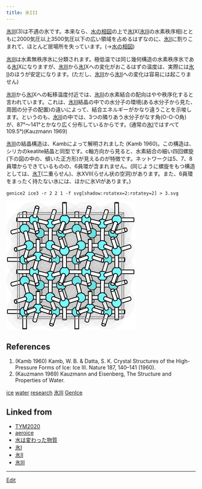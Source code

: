 ```yaml
---
title: 氷III
---
```

[氷III](/氷III)(3)は不遇の氷です。本来なら、[水の相図](/水の相図)の上で[氷I](/氷I)X([氷III](/氷III)の水素秩序相)とともに2000気圧以上3500気圧以下の広い領域を占めるはずなのに、[氷II](/氷II)に割りこまれて、ほとんど居場所を失っています。(→[水の相図](/水の相図))

[氷III](/氷III)は水素無秩序氷に分類されます。極低温では同じ幾何構造の水素秩序氷である[氷I](/氷I)Xになりますが、[氷III](/氷III)から[氷I](/氷I)Xへの変化がおこるはずの温度は、実際には[氷II](/氷II)のほうが安定になります。(ただし、[氷III](/氷III)から[氷II](/氷II)への変化は容易には起こりません)

[氷III](/氷III)から[氷I](/氷I)Xへの転移温度付近では、[氷III](/氷III)の水素結合の配向はやや秩序化すると言われています。これは、[氷III](/氷III)結晶の中での水分子の環境(ある水分子から見た、周囲の分子の配置)の違いによって、結合エネルギーがかなり違うことを示唆します。というのも、[氷III](/氷III)の中では、3つの隣りあう水分子がなす角(O-O-O角)が、87°〜141°とかなり広く分布しているからです。(通常の[氷I](/氷I)ではすべて109.5°)(Kauzmann 1969)

[氷III](/氷III)の結晶構造は、Kambによって解明されました (Kamb 1960)。この構造は、シリカのkeatite結晶と同型です。c軸方向から見ると、水素結合の細い四回螺旋(下の図の中の、傾いた正方形)が見えるのが特徴です。ネットワークは5、7、8員環からできているものの、6員環が含まれません。(同じように螺旋をもつ構造としては、[氷T](/氷T)(二重らせん)、氷XVII(らせん状の空洞)があります。また、6員環をまったく持たない氷には、ほかに氷VIがあります。)



```
genice2 ice3 -r 2 2 1 -f svg[shadow:rotatex=2:rotatey=2] > 3.svg
```

![ice3](/img/ice3.png)

## References

1. (Kamb 1960) Kamb, W. B. & Datta, S. K. Crystal Structures of the High-Pressure Forms of Ice: Ice III. Nature 187, 140–141 (1960).
1. (Kauzmann 1969) Kauzmann and Eisenberg, The Structure and Properties of Water.


[ice](/ice) [water](/water) [research](/research) [氷III](/氷III) [GenIce](/GenIce)


## Linked from

* [TYM2020](/TYM2020)
* [aeroice](/aeroice)
* [水は変わった物質](/水は変わった物質)
* [氷I](/氷I)
* [氷II](/氷II)
* [氷III](/氷III)


----

[Edit](https://github.com/vitroid/vitroid.github.io/edit/master/MD/氷III.md)

